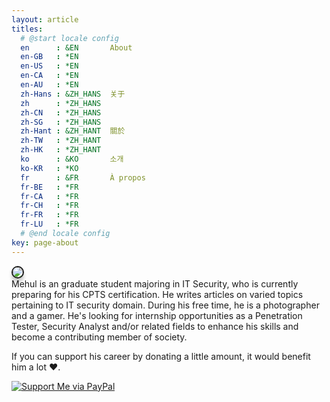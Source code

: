 ```yaml
---
layout: article
titles:
  # @start locale config
  en      : &EN       About
  en-GB   : *EN
  en-US   : *EN
  en-CA   : *EN
  en-AU   : *EN
  zh-Hans : &ZH_HANS  关于
  zh      : *ZH_HANS
  zh-CN   : *ZH_HANS
  zh-SG   : *ZH_HANS
  zh-Hant : &ZH_HANT  關於
  zh-TW   : *ZH_HANT
  zh-HK   : *ZH_HANT
  ko      : &KO       소개
  ko-KR   : *KO
  fr      : &FR       À propos
  fr-BE   : *FR
  fr-CA   : *FR
  fr-CH   : *FR
  fr-FR   : *FR
  fr-LU   : *FR
  # @end locale config
key: page-about
---
```

<div class="grid">
  <div class="cell cell--3"><img class="image image--lg" src="https://xmehulx.github.io/assets/img/og.jpg" style="border-radius:150px;-moz-border-radius:150px;-webkit-border-radius:150px;box-shadow: 0px 6px 5px #ccc;-moz-box-shadow: 0px 6px 5px #ccc;-webkit-box-shadow: 0px 6px 5px #ccc;border:2px solid;"/></div>
  <div class="cell cell--auto p-4">Mehul is an graduate student majoring in IT Security, who is currently preparing for his CPTS certification. He writes articles on varied topics pertaining to IT security domain. During his free time, he is a photographer and a gamer. He's looking for internship opportunities as a Penetration Tester, Security Analyst and/or related fields to enhance his skills and become a contributing member of society.</div>
</div>


If you can support his career by donating a little amount, it would benefit him a lot :heart:.

[![Support Me via PayPal](https://img.shields.io/badge/PayPal-tip%20me-1462ab.svg?logo=paypal)](https://www.paypal.me/xmehulx)

